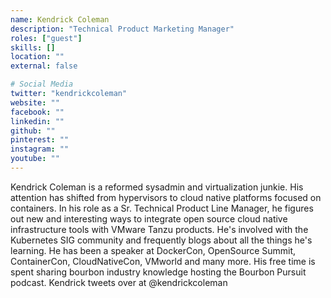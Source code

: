 ```yaml
---
name: Kendrick Coleman
description: "Technical Product Marketing Manager"
roles: ["guest"]
skills: []
location: ""
external: false

# Social Media
twitter: "kendrickcoleman"
website: ""
facebook: ""
linkedin: ""
github: ""
pinterest: ""
instagram: ""
youtube: ""
---
```


Kendrick Coleman is a reformed sysadmin and virtualization junkie. His attention has shifted from hypervisors to cloud native platforms focused on containers. In his role as a Sr. Technical Product Line Manager, he figures out new and interesting ways to integrate open source cloud native infrastructure tools with VMware Tanzu products. He's involved with the Kubernetes SIG community and frequently blogs about all the things he's learning. He has been a speaker at DockerCon, OpenSource Summit, ContainerCon, CloudNativeCon, VMworld and many more. His free time is spent sharing bourbon industry knowledge hosting the Bourbon Pursuit podcast. Kendrick tweets over at @kendrickcoleman